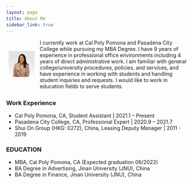 ```yaml
---
layout: page
title: About Me
sidebar_link: true
---
```



<table style="width:100%">
<thead>
  <tr>
    <td><img src="assets/images/carrie_image.jpg" alt="Carrie" width="680px"></td>
    <td>I currently work at Cal Poly Pomona and Pasadena City College while pursuing my MBA Degree. I have 9 years of experience in professional office environments including 4 years of direct administrative work. I am familiar with general college/university procedures, policies, and services, and have experience in working with students and handling student inquiries and requests. I would like to work in education fields to serve students. </td>
  </tr>
</thead>
</table>

### Work Experience

- Cal Poly Pomona, CA, Student Assistant | 2021.1 – Present	
- Pasadena City College, CA, Professional Expert | 2020.9 – 2021.7
- Shui On Group (HKG: 0272), China, Leasing Deputy Manager | 2011 - 2019

### EDUCATION

- MBA, Cal Poly Pomona, CA (Expected graduation 06/2022) 
- BA Degree in Advertising, Jinan University (JNU), China
- BA Degree in Finance, Jinan University (JNU), China

